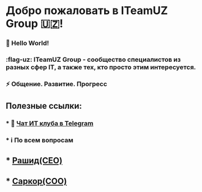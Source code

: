 # Добро пожаловать в ITeamUZ Group :uzbekistan:!

### 🤖 Hello World!

### :flag-uz: ITeamUZ Group - сообщество специалистов из разных сфер IT, а также тех, кто просто этим интересуется.

### ⚡️ Общение. Развитие. Прогресс


## Полезные ссылки:
### * 💬 [Чат ИТ клуба в Telegram](https://t.me/iteamuz_group)
### * ℹ️ По всем вопросам 
##     * [Рашид(CEO)](https://t.me/rashaprogramming)
##     * [Саркор(COO)](https://t.me/sigmanaxoy)
